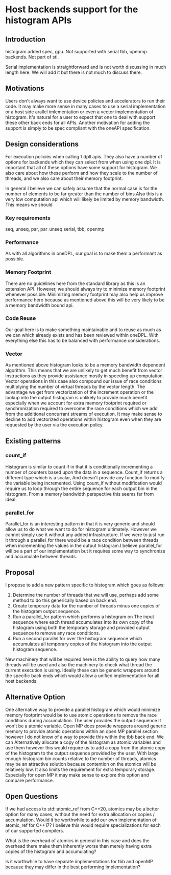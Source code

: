 # Host backends support for the histogram APIs

## Introduction
histogram added spec, gpu. Not supported with serial tbb, openmp backends. Not part of stl. 

Serial implementation is straightforward and is not worth discussing in much length here. We will add it but there is not much to discuss there.

## Motivations
Users don't always want to use device policies and accelerators to run their code. It may make more sense in many cases to use a serial implementation or a host side arallel imlementation or even a vector implementation of histogram. It's natural for a user to expect that one to deal with support these other back ends for all APIs.
Another motivation for adding the support is simply to be spec compliant with the oneAPI specification.

## Design considerations
For execution policies when calling 1 dpll apis. They also have a number of options for backends which they can select from when using one dpl. It is important that all of these options have some support for histogram.
We also care about how these perform and how they scale to the number of threads, and we also care about their memory footprint.

In general I believe we can safely assume that the normal case is for the number of elements to be far greater than the number of bins.Also this is a very low computation api which will likely be limited by memory bandwidth. This means  we should

### Key requirements
seq, unseq, par, par_unseq
serial, tbb, openmp

### Performance
As with all algorithms in oneDPL, our goal is to make them a performant as possible.

### Memory Footprint
There are no guidelines here from the standard library as this is an extension API. However, we should always try to minimize memory footprint whenever possible. Minimizing memory footprint may also help us improve performance here because as mentioned above this will be very likely to be a memory bandwidth bound api.

### Code Reuse
Our goal here is to make something maintainable and to reuse as much as we can which already exists and has been reviewed within oneDPL. With everything else this has to be balanced with performance considerations.

### Vector
As mentioned above histogram looks to be a memory bandwidth dependent algorithm. This means that we are unlikely to get much benefit from vector instructions as they provide assistance mostly in speeding up computation. Vector operations in this case also compound our issue of race conditions multiplying the number of virtual threads by the vector length. The advantage we get from vectorization of the increment operation or the lookup into the output histogram is unlikely to provide much benefit especially when we account for extra memory footprint required or synchronization required to overcome the race conditions which we add from the additional concurrant streams of execution. It may make sense to decline to add vectorized operations within histogram even when they are requested by the user via the execution policy.

## Existing patterns

### count_if

Histogram is similar to count if in that it is conditionally incrementing a number of counters based upon the data in a sequence. Count_if returns a different type which is a scalar, And doesn't provide any function To modify the variable being incremented.  Using count_if without modification would require us to loop through the entire sequence for each output bin in the histogram. From a memory bandwidth perspective this seems far from ideal.

### parallel_for

Parallel_for is an interesting pattern in that it is very generic and should allow us to do what we want to do for histogram ultimately. However we cannot simply use it without any added infrastructure. If we were to just run it through a parallel_for there would be a race condition between threads when incrementing the values in the output histogram.I believe parallel_for will be a part of our implementation but it requires some way to synchronize and accumulate between threads.

## Proposal
I propose to add a new pattern specific to histogram which goes as follows:
1) Determine the number of threads that we will use, perhaps add some method to do this generically based on back end.
2) Create temporary data for the number of threads minus one copies of the histogram output sequence.
3) Run a parallel_for pattern which performs a histogram on The input sequence where each thread accumulates into its own copy of the histogram using both the temporary storage and provided output sequence to remove any race conditions.
4) Run a second parallel for over the histogram sequence which accumulates all temporary copies of the histogram into the output histogram sequence.

New machinery that will be required here is the ability to query how many threads will be used and also the machinery to check what thread the current execution is using. Ideally these can be generic wrappers around the specific back ends which would allow a unified implementation for all host backends.

## Alternative Option

One alternative way to provide a parallel histogram which would minimize memory footprint would be to use atomic operations to remove the race conditions during accumulation. The user provides the output sequence It won't be a atomic variable. Open MP does provide wrappers around generic memory to provide atomic operations within an open MP parallel section however I do not know of a way to provide this within the tbb back end. We can Alternatively allocate a copy of the histogram as atomic variables and use them however this would require us to add a copy from the atomic copy of the histogram to the output sequence provided by the user. With large enough histogram bin counts relative to the number of threads, atomics may be an attractive solution because contention on the atomics will be relatively low. It also limits the requirement for extra temporary storage. Especially for open MP it may make sense to explore this option and compare performance.

## Open Questions
If we had access to std::atomic_ref from C++20, atomics may be a better option for many cases, without the need for extra allocation or copies / accumulation.
Would it be worthwhile to add our own implementation of atomic_ref for C++17? I believe this would require specializations for each of our supported compilers.

What is the overhead of atomics in general in this case and does the overhead there make them inherently worse than merely having extra copies of the histogram and accumulating?

Is it worthwhile to have separate implementations for tbb and openMP because they may differ in the best performing implementation?